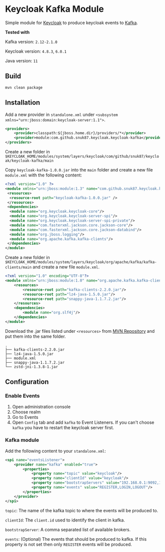 # Keycloak Kafka Module
Simple module for [Keycloak](https://www.keycloak.org/) to produce keycloak events to [Kafka](https://kafka.apache.org/).



**Tested with** 

Kafka version: `2.12-2.1.0`

Keycloak version: `4.8.3`, `6.0.1`

Java version: `11`


## Build

`mvn clean package`

## Installation

Add a new provider in `standalone.xml` under `<subsystem xmlns="urn:jboss:domain:keycloak-server:1.1">`.

```xml
<providers>
    <provider>classpath:${jboss.home.dir}/providers/*</provider>
    <provider>module:com.github.snuk87.keycloak.keycloak-kafka</provider>
</providers>
```


Create a new folder in `$KEYCLOAK_HOME/modules/system/layers/keycloak/com/github/snuk87/keycloak/keycloak-kafka/main`

Copy `keycloak-kafka-1.0.0.jar` into the `main` folder and create a new file `module.xml` with the following content:

```xml
<?xml version="1.0" ?>
<module xmlns="urn:jboss:module:1.3" name="com.github.snuk87.keycloak.keycloak-kafka">
 <resources>
  <resource-root path="keycloak-kafka-1.0.0.jar" />
 </resources>
 <dependencies>
  <module name="org.keycloak.keycloak-core"/>
  <module name="org.keycloak.keycloak-server-spi"/>
  <module name="org.keycloak.keycloak-server-spi-private"/>
  <module name="com.fasterxml.jackson.core.jackson-core"/>
  <module name="com.fasterxml.jackson.core.jackson-databind"/>
  <module name="org.jboss.logging"/>
  <module name="org.apache.kafka.kafka-clients"/>
 </dependencies>
</module>
```

Create a new folder in `$KEYCLOAK_HOME/modules/system/layers/keycloak/org/apache/kafka/kafka-clients/main`
and create a new file `module.xml`.

```xml
<?xml version="1.0" encoding="UTF-8"?>
<module xmlns="urn:jboss:module:1.0" name="org.apache.kafka.kafka-clients">
    <resources>
        <resource-root path="kafka-clients-2.2.0.jar"/>
        <resource-root path="lz4-java-1.5.0.jar"/>
        <resource-root path="snappy-java-1.1.7.2.jar"/>
    </resources>
    <dependencies>
        <module name="org.slf4j"/>
    </dependencies>
</module>
```

Download the .jar files listed under `<resources>` from [MVN Repository](https://mvnrepository.com/) and put them into the same folder.

```
.
├── kafka-clients-2.2.0.jar
├── lz4-java-1.5.0.jar
├── module.xml
├── snappy-java-1.1.7.2.jar
└── zstd-jni-1.3.8-1.jar
```

## Configuration

### Enable Events
1. Open administration console
2. Choose realm
3. Go to Events
4. Open `Config` tab and add `kafka` to Event Listeners. If you can't choose `kafka` you have to restart the keycloak server first.


### Kafka module
Add the following content to your `standalone.xml`:

```xml
<spi name="eventsListener">
    <provider name="kafka" enabled="true">
        <properties>
            <property name="topic" value="keycloak"/>
            <property name="clientId" value="keycloak"/>
            <property name="bootstrapServers" value="192.168.0.1:9092,192.168.0.2:9092"/>
            <property name="events" value="REGISTER,LOGIN,LOGOUT"/>
        </properties>
    </provider>
</spi>
```

`topic`: The name of the kafka topic to where the events will be produced to.

`clientId`: The `client.id` used to identify the client in kafka.

`bootstrapServer`: A comma separated list of available brokers.

`events`: (Optional) The events that should be produced to kafka. If this property is not set then only `REGISTER` events will be produced. 